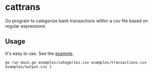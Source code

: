 # cattrans

Go program to categorize bank transactions within a csv file based on regular expressions

## Usage

It's easy to use. See the [example](/examples/).

```shell
go run main.go examples/categories.csv examples/transactions.csv examples/output.csv 1
```
